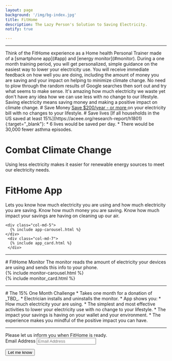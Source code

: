 ```yaml
---
layout: page
background: '/img/bg-index.jpg'
title: FitHome
description: The Lazy Person's Solution to Saving Electricity.
notify: true

---
```

<link rel="stylesheet" href='{{ '/assets/page-style.css' | prepend: site.baseurl | replace: '//', '/' }}'>
<hr>
Think of the FitHome experience as a Home health Personal Trainer made of a [smartphone app](#app) and [energy monitor](#monitor).  During a one month training period, you will get personalized, simple guidance on the easiest way to lower your electricity use.  You will receive immediate feedback on how well you are doing, including the amount of money you are saving and your impact on helping to minimize climate change.  No need to plow through the random results of Google searches then sort out and try what seems to make sense.  It's amazing how much electricity we waste yet don't have any idea how we can use less with no change to our lifestyle.  Saving electricity means saving money and making a positive impact on climate change.  
# Save Money   
<a href='{{ '/about/#save_money' | prepend: site.baseurl | replace: '//', '/' }}' target="_blank">Save $200/year - or more </a> on your electricity bill with no changes to your lifestyle.  
# Save lives
[If all households in the US saved at least 15%](https://aceee.org/research-report/h1801){:target="_blank"}:  
  * 6 lives would be saved per day.
  * There would be 30,000 fewer asthma episodes.  

# Combat Climate Change  
Using less electricity makes it easier for renewable energy sources to meet our electricity needs.  

# FitHome App
<a id="app">
  Lets you know how much electricity you are using and how much electricity you are saving.  Know how much money you are saving.  Know how much impact your savings are having on cleaning up our air.
<br>
<div class="container-fluid">
  <div class="row">
    <!-- bootstrap uses 12 cols.  I want the carousel to be positioned in the middle. -->

    <div class="col-md-5"> 
      {% include app-carousel.html %}
    </div> 
     <div class="col-md-7"> 
      {% include app_card.html %}
     </div> 
  </div>
</div>
<hr>
# FitHome Monitor   
<a id="monitor">
The monitor reads the amount of electricity your devices are using and sends this info to your phone.
<br>
<div class="container-fluid">
  <div class="row">
    <!-- bootstrap uses 12 cols.  I want the carousel to be positioned in the middle. -->
    <div class="col-md-5 "> 
      {% include monitor-carousel.html %}
    </div> 
    <div class="col-md-7">
        {% include monitor_card.html %}
    </div>    
  </div>
</div>
<hr>
# The 15% One Month Challenge
<a id="challenge">
* Takes one month for a donation of _TBD_.
* Electrician installs and uninstalls the monitor.
* App shows you:  
  * How much electricity your are using.  
  * The simplest and most effective activities to lower your electricity use with no change to your lifestyle.  
  * The impact your savings is having on your wallet and your environment.
* The experience makes you mindful of the positive impact you can have.  
<hr>
Please let us inform you when FitHome is ready.  
<form method="POST" action="https://formspree.io/sparky@fithome.life">
  <div class="control-group">
    <div class="form-group floating-label-form-group controls">
      <label>Email Address</label>
      <input type="email" name="email" class="form-control" placeholder="Email Address" id="email" required
        data-validation-required-message="Please enter your email address.">
      <p class="help-block text-danger"></p>
    </div>
  </div>
  <div id="success"></div>
  <div class="form-group">
    <button type="submit" class="btn btn-primary" id="sendMessageButton">Let me know</button>
  </div>
  <input type="text" name="_gotcha" style="display:none" />
</form>
<!-- <button type="submit" class="btn btn-primary mt-2 text-justify-center">Let me know</button> -->


